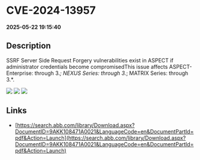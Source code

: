 # CVE-2024-13957

**2025-05-22 19:15:40**

## Description
SSRF Server Side Request Forgery vulnerabilities exist in ASPECT if administrator credentials become compromisedThis issue affects ASPECT-Enterprise: through 3.*; NEXUS Series: through 3.*; MATRIX Series: through 3.*.

![](https://img.shields.io/static/v1?label=Score&message=7.0&color=red)
![](https://img.shields.io/static/v1?label=Severity&message=HIGH&color=red)
![](https://img.shields.io/static/v1?label=CWE&message=SSRF&color=green)

## Links
- [https://search.abb.com/library/Download.aspx?DocumentID=9AKK108471A0021&LanguageCode=en&DocumentPartId=pdf&Action=Launch](https://search.abb.com/library/Download.aspx?DocumentID=9AKK108471A0021&LanguageCode=en&DocumentPartId=pdf&Action=Launch)

